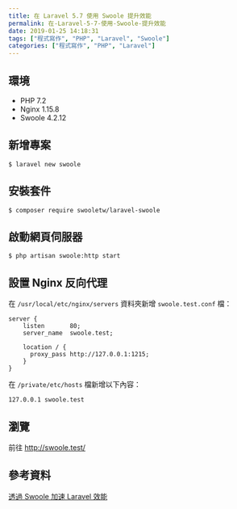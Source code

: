 ```yaml
---
title: 在 Laravel 5.7 使用 Swoole 提升效能
permalink: 在-Laravel-5-7-使用-Swoole-提升效能
date: 2019-01-25 14:18:31
tags: ["程式寫作", "PHP", "Laravel", "Swoole"]
categories: ["程式寫作", "PHP", "Laravel"]
---
```


## 環境
- PHP 7.2
- Nginx 1.15.8
- Swoole 4.2.12

## 新增專案
```
$ laravel new swoole
```

## 安裝套件
```
$ composer require swooletw/laravel-swoole
```

## 啟動網頁伺服器
```
$ php artisan swoole:http start
```

## 設置 Nginx 反向代理
在 `/usr/local/etc/nginx/servers` 資料夾新增 `swoole.test.conf` 檔：
```
server {
    listen       80;
    server_name  swoole.test;

    location / {
      proxy_pass http://127.0.0.1:1215;
    }
}
```

在 `/private/etc/hosts` 檔新增以下內容：
```
127.0.0.1 swoole.test
```

## 瀏覽
前往 http://swoole.test/

## 參考資料

[透過 Swoole 加速 Laravel 效能](https://blog.albert-chen.com/speed-up-laravel-with-swoole/)